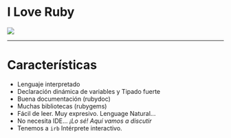 
# I Love Ruby

![](./images/silueta-de-mujer.png)

---

# Características

* Lenguaje interpretado
* Declaración dinámica de variables y Tipado fuerte
* Buena documentación (rubydoc)
* Muchas bibliotecas (rubygems)
* Fácil de leer. Muy expresivo. Lenguage Natural...
* No necesita IDE... _¡Lo sé! Aquí vamos a discutir_
* Tenemos a `irb` Intérprete interactivo.
